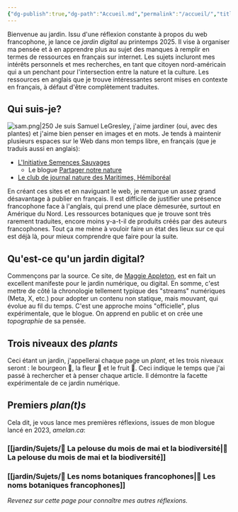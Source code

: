 ```yaml
---
{"dg-publish":true,"dg-path":"Accueil.md","permalink":"/accueil/","title":"Accueil - Jardin digital","hide":true,"tags":["gardenEntry"]}
---
```


Bienvenue au jardin.
Issu d'une réflexion constante à propos du web francophone, je lance ce *jardin digital* au printemps 2025. Il vise à organiser ma pensée et à en apprendre plus au sujet des manques à remplir en termes de ressources en français sur internet. 
Les sujets incluront mes intérêts personnels et mes recherches, en tant que citoyen nord-américain qui a un penchant pour l'intersection entre la nature et la culture. Les ressources en anglais que je trouve intéressantes seront mises en contexte en français, à défaut d'être complètement traduites.
## Qui suis-je?
![sam.png|250](/img/user/Images/sam.png)
Je suis Samuel LeGresley, j'aime jardiner (oui, avec des plantes) et j'aime bien penser en images et en mots. Je tends à maintenir plusieurs espaces sur le Web dans mon temps libre, en français (que je traduis aussi en anglais):

- [L'Initiative Semences Sauvages](https://semencessauvages.org)
	- Le blogue [Partager notre nature](https://nature.semencessauvages.org/)
- [Le club de journal nature des Maritimes, Hémiboréal](https://hemiboreal.com/fr/)

En créant ces sites et en naviguant le web, je remarque un assez grand désavantage à publier en français. Il est difficile de justifier une présence francophone face à l'anglais, qui prend une place démesurée, surtout en Amérique du Nord. Les ressources botaniques que je trouve sont très rarement traduites, encore moins y-a-t-il de produits créés par des auteurs francophones.
Tout ça me mène à vouloir faire un état des lieux sur ce qui est déjà là, pour mieux comprendre que faire pour la suite.
## Qu'est-ce qu'un jardin digital?
Commençons par la source. Ce site, de [Maggie Appleton](https://maggieappleton.com/garden-history), est en fait un excellent manifeste pour le jardin numérique, ou digital.
En somme, c'est mettre de côté la chronologie tellement typique des "streams" numériques (Meta, X, etc.) pour adopter un contenu non statique, mais mouvant, qui évolue au fil du temps.
C'est une approche moins "officielle", plus expérimentale, que le blogue. On apprend en public et on crée une *topographie* de sa pensée.
## Trois niveaux des *plants*
Ceci étant un jardin, j'appellerai chaque page un *plant*, et les trois niveaux seront : le bourgeon 🌱, la fleur 🌼 et le fruit 🍅.
Ceci indique le temps que j'ai passé à rechercher et à penser chaque article. Il démontre la facette expérimentale de ce jardin numérique. 
## Premiers *plan(t)s*
Cela dit, je vous lance mes premières réflexions, issues de mon blogue lancé en 2023, *amelan.ca*: 
### [[jardin/Sujets/🍅 La pelouse du mois de mai et la biodiversité\|🍅 La pelouse du mois de mai et la biodiversité]]
### [[jardin/Sujets/🌼 Les noms botaniques francophones\|🌼 Les noms botaniques francophones]]

*Revenez sur cette page pour connaître mes autres réflexions.*
